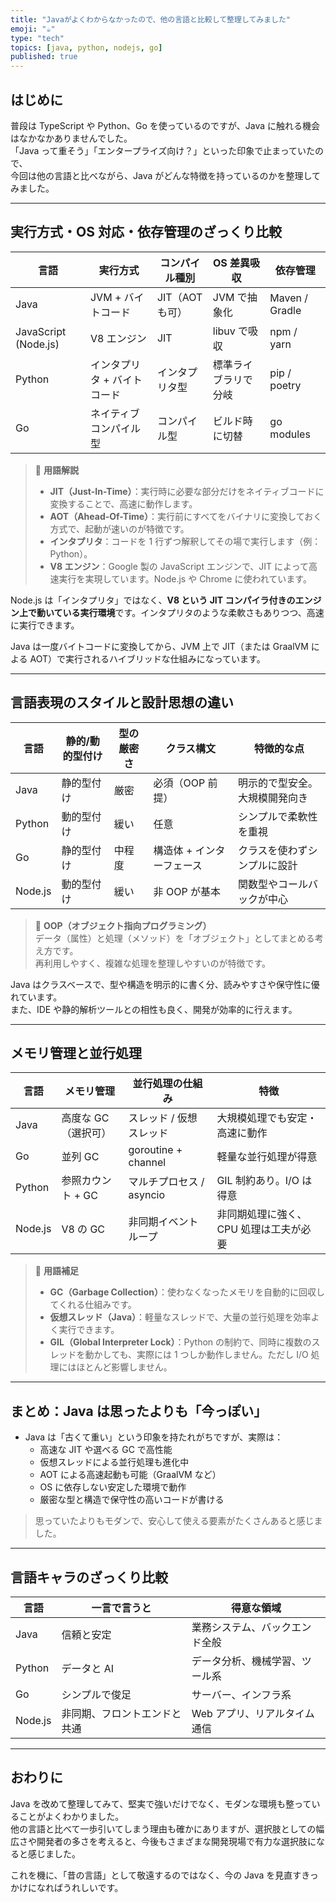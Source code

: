 ```yaml
---
title: "Javaがよくわからなかったので、他の言語と比較して整理してみました"
emoji: "☕️"
type: "tech"
topics: [java, python, nodejs, go]
published: true
---
```


## はじめに

普段は TypeScript や Python、Go を使っているのですが、Java に触れる機会はなかなかありませんでした。  
「Java って重そう」「エンタープライズ向け？」といった印象で止まっていたので、  
今回は他の言語と比べながら、Java がどんな特徴を持っているのかを整理してみました。

---

## 実行方式・OS 対応・依存管理のざっくり比較

| 言語                 | 実行方式                    | コンパイル種別  | OS 差異吸収          | 依存管理       |
| -------------------- | --------------------------- | --------------- | -------------------- | -------------- |
| Java                 | JVM + バイトコード          | JIT（AOT も可） | JVM で抽象化         | Maven / Gradle |
| JavaScript (Node.js) | V8 エンジン                 | JIT             | libuv で吸収         | npm / yarn     |
| Python               | インタプリタ + バイトコード | インタプリタ型  | 標準ライブラリで分岐 | pip / poetry   |
| Go                   | ネイティブコンパイル型      | コンパイル型    | ビルド時に切替       | go modules     |

> 📝 **用語解説**
>
> - **JIT（Just-In-Time）**：実行時に必要な部分だけをネイティブコードに変換することで、高速に動作します。
> - **AOT（Ahead-Of-Time）**：実行前にすべてをバイナリに変換しておく方式で、起動が速いのが特徴です。
> - **インタプリタ**：コードを 1 行ずつ解釈してその場で実行します（例：Python）。
> - **V8 エンジン**：Google 製の JavaScript エンジンで、JIT によって高速実行を実現しています。Node.js や Chrome に使われています。

Node.js は「インタプリタ」ではなく、**V8 という JIT コンパイラ付きのエンジン上で動いている実行環境**です。インタプリタのような柔軟さもありつつ、高速に実行できます。

Java は一度バイトコードに変換してから、JVM 上で JIT（または GraalVM による AOT）で実行されるハイブリッドな仕組みになっています。

---

## 言語表現のスタイルと設計思想の違い

| 言語    | 静的/動的型付け | 型の厳密さ | クラス構文                | 特徴的な点                     |
| ------- | --------------- | ---------- | ------------------------- | ------------------------------ |
| Java    | 静的型付け      | 厳密       | 必須（OOP 前提）          | 明示的で型安全。大規模開発向き |
| Python  | 動的型付け      | 緩い       | 任意                      | シンプルで柔軟性を重視         |
| Go      | 静的型付け      | 中程度     | 構造体 + インターフェース | クラスを使わずシンプルに設計   |
| Node.js | 動的型付け      | 緩い       | 非 OOP が基本             | 関数型やコールバックが中心     |

> 📝 **OOP（オブジェクト指向プログラミング）**  
> データ（属性）と処理（メソッド）を「オブジェクト」としてまとめる考え方です。  
> 再利用しやすく、複雑な処理を整理しやすいのが特徴です。

Java はクラスベースで、型や構造を明示的に書く分、読みやすさや保守性に優れています。  
また、IDE や静的解析ツールとの相性も良く、開発が効率的に行えます。

---

## メモリ管理と並行処理

| 言語    | メモリ管理          | 並行処理の仕組み         | 特徴                                   |
| ------- | ------------------- | ------------------------ | -------------------------------------- |
| Java    | 高度な GC（選択可） | スレッド / 仮想スレッド  | 大規模処理でも安定・高速に動作         |
| Go      | 並列 GC             | goroutine + channel      | 軽量な並行処理が得意                   |
| Python  | 参照カウント + GC   | マルチプロセス / asyncio | GIL 制約あり。I/O は得意               |
| Node.js | V8 の GC            | 非同期イベントループ     | 非同期処理に強く、CPU 処理は工夫が必要 |

> 📝 **用語補足**
>
> - **GC（Garbage Collection）**：使わなくなったメモリを自動的に回収してくれる仕組みです。
> - **仮想スレッド（Java）**：軽量なスレッドで、大量の並行処理を効率よく実行できます。
> - **GIL（Global Interpreter Lock）**：Python の制約で、同時に複数のスレッドを動かしても、実際には 1 つしか動作しません。ただし I/O 処理にはほとんど影響しません。

---

## まとめ：Java は思ったよりも「今っぽい」

- Java は「古くて重い」という印象を持たれがちですが、実際は：
  - 高速な JIT や選べる GC で高性能
  - 仮想スレッドによる並行処理も進化中
  - AOT による高速起動も可能（GraalVM など）
  - OS に依存しない安定した環境で動作
  - 厳密な型と構造で保守性の高いコードが書ける

> 思っていたよりもモダンで、安心して使える要素がたくさんあると感じました。

---

## 言語キャラのざっくり比較

| 言語    | 一言で言うと                 | 得意な領域                     |
| ------- | ---------------------------- | ------------------------------ |
| Java    | 信頼と安定                   | 業務システム、バックエンド全般 |
| Python  | データと AI                  | データ分析、機械学習、ツール系 |
| Go      | シンプルで俊足               | サーバー、インフラ系           |
| Node.js | 非同期、フロントエンドと共通 | Web アプリ、リアルタイム通信   |

---

## おわりに

Java を改めて整理してみて、堅実で強いだけでなく、モダンな環境も整っていることがよくわかりました。  
他の言語と比べて一歩引いてしまう理由も確かにありますが、選択肢としての幅広さや開発者の多さを考えると、今後もさまざまな開発現場で有力な選択肢になると感じました。

これを機に、「昔の言語」として敬遠するのではなく、今の Java を見直すきっかけになればうれしいです。
